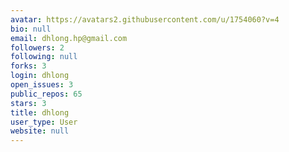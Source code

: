 ```yaml
---
avatar: https://avatars2.githubusercontent.com/u/1754060?v=4
bio: null
email: dhlong.hp@gmail.com
followers: 2
following: null
forks: 3
login: dhlong
open_issues: 3
public_repos: 65
stars: 3
title: dhlong
user_type: User
website: null
---
```


